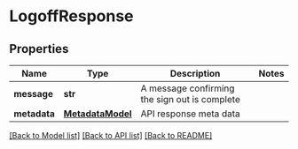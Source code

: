 # LogoffResponse

## Properties
Name | Type | Description | Notes
------------ | ------------- | ------------- | -------------
**message** | **str** | A message confirming the sign out is complete | 
**metadata** | [**MetadataModel**](MetadataModel.md) | API response meta data | 

[[Back to Model list]](../README.md#documentation-for-models) [[Back to API list]](../README.md#documentation-for-api-endpoints) [[Back to README]](../README.md)



